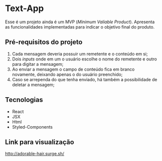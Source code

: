 # Text-App

Esse é um projeto ainda é um MVP (*Minimum Valiable Product*).
Apresenta as funcionalidades implementadas para indicar o objetivo final do produto.

## Pré-requisitos do projeto
1. Cada mensagem deveria possuir um remetente e o conteúdo em si;
2. Dois *inputs* onde em um o usuário escolhe o nome do remetente e outro para digitar a mensagem;
3. Ao enviar a mensagem o campo de conteúdo fica em branco novamente, deixando apenas o do usuário preenchido;
4. Caso se arrependa do que tenha enviado, há também a possibilidade de deletar a mensagem;

## Tecnologias 
- React
- JSX
- Html
- Styled-Components

## Link para visualização 

http://adorable-hair.surge.sh/

